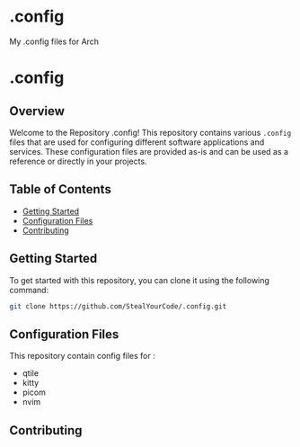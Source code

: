# .config
My .config files for Arch

# .config

## Overview

Welcome to the Repository .config! This repository contains various `.config` files that are used for configuring different software applications and services. These configuration files are provided as-is and can be used as a reference or directly in your projects.

## Table of Contents

- [Getting Started](#getting-started)
- [Configuration Files](#configuration-files)
- [Contributing](#contributing)

## Getting Started

To get started with this repository, you can clone it using the following command:

```bash
git clone https://github.com/StealYourCode/.config.git
```

## Configuration Files

This repository contain config files for :
- qtile
- kitty
- picom
- nvim

## Contributing
